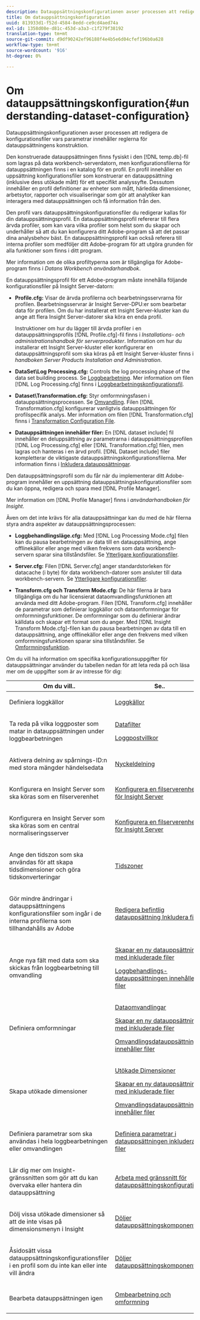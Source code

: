 ```yaml
---
description: Datauppsättningskonfigurationen avser processen att redigera de konfigurationsfiler vars parametrar innehåller reglerna för datauppsättningens konstruktion.
title: Om datauppsättningskonfiguration
uuid: 813933d1-f52d-4584-8edd-ce9cd4aed74a
exl-id: 1358d08e-d81c-453d-a3a3-c1f279f38192
translation-type: tm+mt
source-git-commit: d9df90242ef96188f4e4b5e6d04cfef196b0a628
workflow-type: tm+mt
source-wordcount: '916'
ht-degree: 0%

---
```


# Om datauppsättningskonfiguration{#understanding-dataset-configuration}

Datauppsättningskonfigurationen avser processen att redigera de konfigurationsfiler vars parametrar innehåller reglerna för datauppsättningens konstruktion.

Den konstruerade datauppsättningen finns fysiskt i den [!DNL temp.db]-fil som lagras på data workbench-serverdatorn, men konfigurationsfilerna för datauppsättningen finns i en katalog för en profil. En profil innehåller en uppsättning konfigurationsfiler som konstruerar en datauppsättning (inklusive dess utökade mått) för ett specifikt analyssyfte. Dessutom innehåller en profil definitioner av enheter som mått, härledda dimensioner, arbetsytor, rapporter och visualiseringar som gör att analytiker kan interagera med datauppsättningen och få information från den.

Den profil vars datauppsättningskonfigurationsfiler du redigerar kallas för din datauppsättningsprofil. En datauppsättningsprofil refererar till flera ärvda profiler, som kan vara vilka profiler som helst som du skapar och underhåller så att du kan konfigurera ditt Adobe-program så att det passar dina analysbehov bäst. En datauppsättningsprofil kan också referera till interna profiler som medföljer ditt Adobe-program för att utgöra grunden för alla funktioner som finns i ditt program.

Mer information om de olika profiltyperna som är tillgängliga för Adobe-program finns i *Datans Workbench användarhandbok*.

<!--
c_req_config_files.xml
-->

En datauppsättningsprofil för ett Adobe-program måste innehålla följande konfigurationsfiler på Insight Server-datorn:

* **Profile.cfg:** Visar de ärvda profilerna och bearbetningsservrarna för profilen. Bearbetningsservrar är Insight Server-DPU:er som bearbetar data för profilen. Om du har installerat ett Insight Server-kluster kan du ange att flera Insight Server-datorer ska köra en enda profil.

   Instruktioner om hur du lägger till ärvda profiler i en datauppsättningsprofils [!DNL Profile.cfg]-fil finns i *Installations- och administrationshandbok för serverprodukter*. Information om hur du installerar ett Insight Server-kluster eller konfigurerar en datauppsättningsprofil som ska köras på ett Insight Server-kluster finns i *handboken Server Products Installation and Administration*.

* **DataSet\Log Processing.cfg:** Controls the log processing phase of the data set building process. Se [Loggbearbetning](../../home/c-dataset-const-proc/c-dataset-constr.md#concept-8a63892878004dc389c7dad784fcb061). Mer information om filen [!DNL Log Processing.cfg] finns i [Loggbearbetningskonfigurationsfil](../../home/c-dataset-const-proc/c-log-proc-config-file/c-abt-log-proc-config-file.md).

* **Dataset\Transformation.cfg:** Styr omformningsfasen i datauppsättningsprocessen. Se [Omvandling](../../home/c-dataset-const-proc/c-dataset-constr.md#concept-88f72e0897a744b5bc03df5039264dda). Filen [!DNL Transformation.cfg] konfigurerar vanligtvis datauppsättningen för profilspecifik analys. Mer information om filen [!DNL Transformation.cfg] finns i [Transformation Configuration File](../../home/c-dataset-const-proc/c-trans-config-file/c-abt-trans-config-file.md).

* **Datauppsättningen innehåller filer:** En  [!DNL dataset include] fil innehåller en deluppsättning av parametrarna i datauppsättningsprofilen  [!DNL Log Processing.cfg] eller  [!DNL Transformation.cfg] filen, men lagras och hanteras i en ärvd profil. [!DNL Dataset include] filer kompletterar de viktigaste datauppsättningskonfigurationsfilerna. Mer information finns i [Inkludera datauppsättningar](../../home/c-dataset-const-proc/c-dataset-inc-files/c-abt-dataset-inc-files.md).

Den datauppsättningsprofil som du får när du implementerar ditt Adobe-program innehåller en uppsättning datauppsättningskonfigurationsfiler som du kan öppna, redigera och spara med [!DNL Profile Manager].

Mer information om [!DNL Profile Manager] finns i *användarhandboken för Insight*.

<!--
c_addl_config_files.xml
-->

Även om det inte krävs för alla datauppsättningar kan du med de här filerna styra andra aspekter av datauppsättningsprocessen:

* **Loggbehandlingsläge.cfg:** Med  [!DNL Log Processing Mode.cfg] filen kan du pausa bearbetningen av data till en datauppsättning, ange offlinekällor eller ange med vilken frekvens som data workbench-servern sparar sina tillståndsfiler. Se [Ytterligare konfigurationsfiler](../../home/c-dataset-const-proc/c-add-config-files/c-add-config-files.md#concept-1afef4f88f1e467ab4326875fd1d3004).

* **Server.cfg:** Filen  [!DNL Server.cfg] anger standardstorleken för datacache (i byte) för data workbench-datorer som ansluter till data workbench-servern. Se [Ytterligare konfigurationsfiler](../../home/c-dataset-const-proc/c-add-config-files/c-add-config-files.md#concept-1afef4f88f1e467ab4326875fd1d3004).

* **Transform.cfg och Transform Mode.cfg:** De här filerna är bara tillgängliga om du har licensierat dataomvandlingsfunktionen att använda med ditt Adobe-program. Filen [!DNL Transform.cfg] innehåller de parametrar som definierar loggkällor och dataomformningar för omformningsfunktioner. De omformningar som du definierar ändrar källdata och skapar ett format som du anger. Med [!DNL Insight Transform Mode.cfg]-filen kan du pausa bearbetningen av data till en datauppsättning, ange offlinekällor eller ange den frekvens med vilken omformningsfunktionen sparar sina tillståndsfiler. Se [Omformningsfunktion](https://docs.adobe.com/content/help/en/data-workbench/using/server-admin-install/transform/t-config-tfm.html).

<!--
c_next_steps.xml
-->

Om du vill ha information om specifika konfigurationsuppgifter för datauppsättningar använder du tabellen nedan för att leta reda på och läsa mer om de uppgifter som är av intresse för dig:

<table id="table_394CFB5135274545B5DA37952EC6943E"> 
 <thead> 
  <tr> 
   <th colname="col1" class="entry"> Om du vill.. </th> 
   <th colname="col2" class="entry"> Se.. </th> 
  </tr> 
 </thead>
 <tbody> 
  <tr> 
   <td colname="col1"> <p>Definiera loggkällor </p> </td> 
   <td colname="col2"> <p><a href="../../home/c-dataset-const-proc/c-log-proc-config-file/c-log-sources.md#concept-6714c720fac044cbb9af003bf401b2ea"> Loggkällor  </a> </p> </td> 
  </tr> 
  <tr> 
   <td colname="col1"> <p>Ta reda på vilka loggposter som matar in datauppsättningen under loggbearbetningen </p> </td> 
   <td colname="col2"> <p> <a href="../../home/c-dataset-const-proc/c-log-proc-config-file/c-info-log-proc-param.md#concept-41bd49bf6b64442d91c232ec67529a3d"> Datafilter</a> </p> <p> <a href="../../home/c-dataset-const-proc/c-log-proc-config-file/c-info-log-proc-param.md#concept-ecaff95cee4e40bc90f81e099c5fc934"> Loggpostvillkor</a> </p> </td> 
  </tr> 
  <tr> 
   <td colname="col1"> <p>Aktivera delning av spårnings-ID:n med stora mängder händelsedata </p> </td> 
   <td colname="col2"> <p><a href="../../home/c-dataset-const-proc/c-log-proc-config-file/c-info-log-proc-param.md#concept-64b416bbe42f4d689f90df246f7f7caf"> Nyckeldelning</a> </p> </td> 
  </tr> 
  <tr> 
   <td colname="col1"> <p>Konfigurera en Insight Server som ska köras som en filserverenhet </p> </td> 
   <td colname="col2"> <p><a href="../../home/c-dataset-const-proc/c-log-proc-config-file/c-ins-svr-file-svr-unit.md#concept-995abff3fce34e439fb3f7f47191c80d"> Konfigurera en filserverenhet för Insight Server  </a> </p> </td> 
  </tr> 
  <tr> 
   <td colname="col1"> <p>Konfigurera en Insight Server som ska köras som en central normaliseringsserver </p> </td> 
   <td colname="col2"> <p><a href="../../home/c-dataset-const-proc/c-log-proc-config-file/c-ins-svr-file-svr-unit.md#concept-995abff3fce34e439fb3f7f47191c80d"> Konfigurera en filserverenhet för Insight Server  </a> </p> </td> 
  </tr> 
  <tr> 
   <td colname="col1"> <p>Ange den tidszon som ska användas för att skapa tidsdimensioner och göra tidskonverteringar </p> </td> 
   <td colname="col2"> <p><a href="../../home/c-dataset-const-proc/c-trans-config-file/c-spec-trans-param/c-time-zones.md#concept-9cf16b1cb4874f7d85e1dd950fdb4956"> Tidszoner </a> </p> </td> 
  </tr> 
  <tr> 
   <td colname="col1"> <p>Gör mindre ändringar i datauppsättningens konfigurationsfiler som ingår i de interna profilerna som tillhandahålls av Adobe </p> </td> 
   <td colname="col2"> <p><a href="../../home/c-dataset-const-proc/c-dataset-inc-files/c-work-dataset-inc-files/t-edit-ex-dataset-inc-files.md#task-456c04e38ebc425fb35677a6bb6aa077"> Redigera befintlig datauppsättning Inkludera filer  </a> </p> </td> 
  </tr> 
  <tr> 
   <td colname="col1"> <p>Ange nya fält med data som ska skickas från loggbearbetning till omvandling </p> </td> 
   <td colname="col2"> <p> <a href="../../home/c-dataset-const-proc/c-dataset-inc-files/c-work-dataset-inc-files/t-create-new-dataset-inc-files.md#task-b29f30605c374a6ca747ac843337b06e"> Skapar en ny datauppsättning med inkluderade filer  </a> </p> <p> <a href="../../home/c-dataset-const-proc/c-dataset-inc-files/c-types-dataset-inc-files/c-log-proc-dataset-inc-files/c-log-proc-dataset-inc-files.md#concept-999475a22519432e98844622ca95b6ab"> Loggbehandlings-datauppsättningen innehåller filer  </a> </p> </td> 
  </tr> 
  <tr> 
   <td colname="col1"> <p>Definiera omformningar </p> </td> 
   <td colname="col2"> <p> <a href="../../home/c-dataset-const-proc/c-data-trans/c-abt-transf.md"> Dataomvandlingar  </a> </p> <p> <a href="../../home/c-dataset-const-proc/c-dataset-inc-files/c-work-dataset-inc-files/t-create-new-dataset-inc-files.md#task-b29f30605c374a6ca747ac843337b06e"> Skapar en ny datauppsättning med inkluderade filer  </a> </p> <p> <a href="../../home/c-dataset-const-proc/c-dataset-inc-files/c-types-dataset-inc-files/c-trans-dataset-inc-files.md#concept-c64aa78ed9ce40b8a0f4932c82ff5ace"> Omvandlingsdatauppsättningen innehåller filer  </a> </p> </td> 
  </tr> 
  <tr> 
   <td colname="col1"> <p>Skapa utökade dimensioner </p> </td> 
   <td colname="col2"> <p> <a href="../../home/c-dataset-const-proc/c-ex-dim/c-abt-ex-dim.md"> Utökade Dimensioner  </a> </p> <p> <a href="../../home/c-dataset-const-proc/c-dataset-inc-files/c-work-dataset-inc-files/t-create-new-dataset-inc-files.md#task-b29f30605c374a6ca747ac843337b06e"> Skapar en ny datauppsättning med inkluderade filer  </a> </p> <p> <a href="../../home/c-dataset-const-proc/c-dataset-inc-files/c-types-dataset-inc-files/c-trans-dataset-inc-files.md#concept-c64aa78ed9ce40b8a0f4932c82ff5ace"> Omvandlingsdatauppsättningen innehåller filer  </a> </p> </td> 
  </tr> 
  <tr> 
   <td colname="col1"> <p>Definiera parametrar som ska användas i hela loggbearbetningen eller omvandlingen </p> </td> 
   <td colname="col2"> <p><a href="../../home/c-dataset-const-proc/c-dataset-inc-files/c-def-param-dataset-inc-files/c-def-param-dataset-inc-files.md#concept-5ad06acc8dc44bf2a99643fafdd56b50"> Definiera parametrar i datauppsättningen inkluderar filer  </a> </p> </td> 
  </tr> 
  <tr> 
   <td colname="col1"> <p>Lär dig mer om Insight-gränssnitten som gör att du kan övervaka eller hantera din datauppsättning </p> </td> 
   <td colname="col2"> <p><a href="../../home/c-dataset-const-proc/c-dataset-config-tools/c-dataset-config-int/c-dataset-config-int.md#concept-0ea33a52ce234ec8951e7b4430fbc5ab"> Arbeta med gränssnitt för datauppsättningskonfiguration  </a> </p> </td> 
  </tr> 
  <tr> 
   <td colname="col1"> <p>Dölj vissa utökade dimensioner så att de inte visas på dimensionsmenyn i Insight </p> </td> 
   <td colname="col2"> <p><a href="../../home/c-dataset-const-proc/c-dataset-config-tools/c-hide-dataset-comp/c-hide-dataset-comp.md#concept-50d9a004736f42f6b0aa7cde0d6148ff"> Döljer datauppsättningskomponenter  </a> </p> </td> 
  </tr> 
  <tr> 
   <td colname="col1"> <p>Åsidosätt vissa datauppsättningskonfigurationsfiler i en profil som du inte kan eller inte vill ändra </p> </td> 
   <td colname="col2"> <p><a href="../../home/c-dataset-const-proc/c-dataset-config-tools/c-hide-dataset-comp/c-hide-dataset-comp.md#concept-50d9a004736f42f6b0aa7cde0d6148ff"> Döljer datauppsättningskomponenter  </a> </p> </td> 
  </tr> 
  <tr> 
   <td colname="col1"> <p>Bearbeta datauppsättningen igen </p> </td> 
   <td colname="col2"> <p><a href="../../home/c-dataset-const-proc/c-reproc-retrans/c-unst-reproc-retrans.md"> Ombearbetning och omformning  </a> </p> </td> 
  </tr> 
 </tbody> 
</table>
